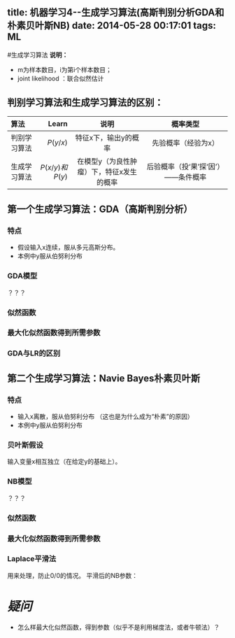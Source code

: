 title: 机器学习4--生成学习算法(高斯判别分析GDA和朴素贝叶斯NB)
date: 2014-05-28 00:17:01
tags: ML
---
<!--more-->
#生成学习算法 
**说明：**
- m为样本数目，i为第i个样本数目；
- joint likelihood ：联合似然估计
## 判别学习算法和生成学习算法的区别：

| 算法      |     Learn|   说明   |概率类型
| :-------- | --------:| :------: | :------: |
| 判别学习算法    |  $P(y/x)$ |  特征x下，输出y的概率  |先验概率（经验为x）
| 生成学习算法      |     $P(x/y)和P(y)$ |   在模型y（为良性肿瘤）下，特征x发生的概率   |后验概率（投‘果’探‘因’）——条件概率
## 第一个生成学习算法：GDA（高斯判别分析）
### **特点**
* 假设输入x连续，服从多元高斯分布。
* 本例中y服从伯努利分布

### GDA模型
？？？
### 似然函数

### 最大化似然函数得到所需参数

### GDA与LR的区别

## 第二个生成学习算法：Navie Bayes朴素贝叶斯
### 特点
* 输入x离散，服从伯努利分布  （这也是为什么成为“朴素”的原因）
* 本例中y服从伯努利分布

### 贝叶斯假设
输入变量x相互独立（在给定y的基础上）。
### NB模型
？？？
### 似然函数

### 最大化似然函数得到所需参数

### Laplace平滑法
用来处理，防止$0/0$的情况。
平滑后的NB参数：



# *疑问*
- 怎么样最大化似然函数，得到参数（似乎不是利用梯度法，或者牛顿法）？